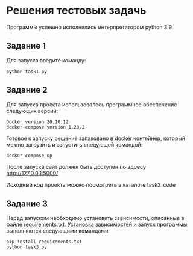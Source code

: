 # Решения тестовых задачь

Программы успешно исполнялись интерпретатором python 3.9

## Задание 1
Для запуска введите команду:
```
python task1.py
```

## Задание 2

Для запуска проекта использовалось программное обеспечение следующих версий:
```
Docker version 20.10.12
docker-compose version 1.29.2
```

Готовое к запуску решение запаковано в docker контейнер, который можно загрузить и запустить следующей командой:
```
docker-compose up
```
После запуска сайт должен быть доступен по адресу http://127.0.0.1:5000/

Исходный код проекта можно посмотреть в каталоге task2_code

## Задание 3
Перед запуском необходимо установить зависимости, описанные в файле requirements.txt. Установка зависимостей и запуск программы выполняются следующими командами:
```
pip install requirements.txt
python task3.py
```
